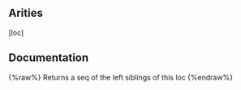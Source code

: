 ## Arities
[loc]

## Documentation
{%raw%}
Returns a seq of the left siblings of this loc
{%endraw%}
